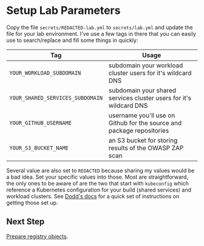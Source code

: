# Setup Lab Parameters

Copy the file `secrets/REDACTED-lab.yml` to `secrets/lab.yml` and update
the file for your lab environment. I've use a few tags in there that you
can easily use to search/replace and fill some things in quickly:

| Tag                              | Usage                                                                 |
|----------------------------------|-----------------------------------------------------------------------|
|`YOUR_WORKLOAD_SUBDOMAIN`         | subdomain your workload cluster users for it's wildcard DNS           |
|`YOUR_SHARED_SERVICES_SUBDOMAIN`  | subdomain your shared services cluster users for it's wildcard DNS    |
|`YOUR_GITHUB_USERNAME`            | username you'll use on Github for the source and package repositories |
|`YOUR_S3_BUCKET_NAME`             | an S3 bucket for storing results of the OWASP ZAP scan                |

Several value are also set to `REDACTED` because sharing my values would
be a bad idea. Set your specific values into those. Most are straightforward,
the only ones to be aware of are the two that start with `kubeconfig` which 
reference a Kubernetes configuration for your build (shared services) and
workload clusters. See [Dodd's docs](https://github.com/doddatpivotal/tkg-lab-e2e-adaptation/blob/main/docs/01-environment-config.md) 
for a quick set of instructions on getting those set up. 

## Next Step

[Prepare registry objects](docs/02-prepare-registry.md).

